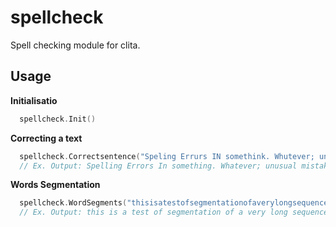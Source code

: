 # spellcheck
Spell checking module for clita.

## Usage 
**Initialisatio**  
```go
  spellcheck.Init()
```

**Correcting a text**  
```go
  spellcheck.Correctsentence("Speling Errurs IN somethink. Whutever; unusuel misteakes?")
  // Ex. Output: Spelling Errors In something. Whatever; unusual mistakes?
```  

**Words Segmentation**
```go
  spellcheck.WordSegments("thisisatestofsegmentationofaverylongsequenceofwords")
  // Ex. Output: this is a test of segmentation of a very long sequence of words
```

